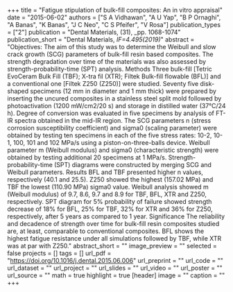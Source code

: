 +++
title = "Fatigue stipulation of bulk-fill composites: An in vitro appraisal"
date = "2015-06-02"
authors = ["S A Vidhawan", "A U Yap", "B P Ornaghi", "A Banas", "K Banas", "J C Neo", "C S Pfeifer", "V Rosa"]
publication_types = ["2"]
publication = "Dental Materials, (31), _pp. 1068-1074"
publication_short = "Dental Materials, *IF=4.495(2019)*"
abstract = "Objectives: The aim of this study was to determine the Weibull and slow crack growth (SCG) parameters of bulk-fill resin based composites. The strength degradation over time of the materials was also assessed by strength-probability-time (SPT) analysis. Methods Three bulk-fill [Tetric EvoCeram Bulk Fill (TBF); X-tra fil (XTR); Filtek Bulk-fill flowable (BFL)] and a conventional one [Filtek Z250 (Z250)] were studied. Seventy five disk-shaped specimens (12 mm in diameter and 1 mm thick) were prepared by inserting the uncured composites in a stainless steel split mold followed by photoactivation (1200 mW/cm2/20 s) and storage in distilled water (37°C/24 h). Degree of conversion was evaluated in five specimens by analysis of FT-IR spectra obtained in the mid-IR region. The SCG parameters n (stress corrosion susceptibility coefficient) and sigma0 (scaling parameter) were obtained by testing ten specimens in each of the five stress rates: 10-2, 10-1, 100, 101 and 102 MPa/s using a piston-on-three-balls device. Weibull parameter m (Weibull modulus) and sigma0 (characteristic strength) were obtained by testing additional 20 specimens at 1 MPa/s. Strength-probability-time (SPT) diagrams were constructed by merging SCG and Weibull parameters. Results BFL and TBF presented higher n values, respectively (40.1 and 25.5). Z250 showed the highest (157.02 MPa) and TBF the lowest (110.90 MPa) sigma0 value. Weibull analysis showed m (Weibull modulus) of 9.7, 8.6, 9.7 and 8.9 for TBF, BFL, XTR and Z250, respectively. SPT diagram for 5% probability of failure showed strength decrease of 18% for BFL, 25% for TBF, 32% for XTR and 36% for Z250, respectively, after 5 years as compared to 1 year. Significance The reliability and decadence of strength over time for bulk-fill resin composites studied are, at least, comparable to conventional composites. BFL shows the highest fatigue resistance under all simulations followed by TBF, while XTR was at par with Z250."
abstract_short = ""
image_preview = ""
selected = false
projects = []
tags = []
url_pdf = "https://doi.org/10.1016/j.dental.2015.06.006"
url_preprint = ""
url_code = ""
url_dataset = ""
url_project = ""
url_slides = ""
url_video = ""
url_poster = ""
url_source = ""
math = true
highlight = true
[header]
image = ""
caption = ""
+++
